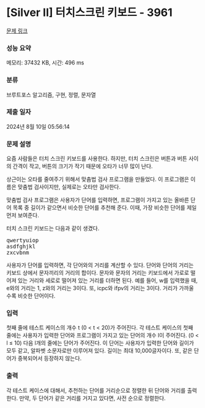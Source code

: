 # [Silver II] 터치스크린 키보드 - 3961 

[문제 링크](https://www.acmicpc.net/problem/3961) 

### 성능 요약

메모리: 37432 KB, 시간: 496 ms

### 분류

브루트포스 알고리즘, 구현, 정렬, 문자열

### 제출 일자

2024년 8월 10일 05:56:14

### 문제 설명

<p>
	요즘 사람들은 터치 스크린 키보드를 사용한다. 하지만, 터치 스크린은 버튼과 버튼 사이의 간격이 작고, 버튼의 크기가 작기 때문에 오타가 너무 많이 난다.</p>

<p>
	상근이는 오타를 줄여주기 위해서 맞춤법 검사 프로그램을 만들었다. 이 프로그램은 이름은 맞춤법 검사이지만, 실제로는 오타만 검사한다.</p>

<p>
	맞춤법 검사 프로그램은 사용자가 단어를 입력하면, 프로그램이 가지고 있는 올바른 단어 목록 중 길이가 같으면서 비슷한 단어를 추천해 준다. 이때, 가장 비슷한 단어를 제일 먼저 보여준다.</p>

<p>
	터치 스크린 키보드는 다음과 같이 생겼다.</p>

<pre>qwertyuiop
asdfghjkl
zxcvbnm</pre>

<p>
	사용자가 단어를 입력하면, 각 단어와의 거리를 계산할 수 있다. 단어와 단어의 거리는 키보드 상에서 문자끼리의 거리의 합이다. 문자와 문자의 거리는 키보드에서 가로로 떨어져 있는 거리와 세로로 떨어져 있는 거리를 더하면 된다. 예를 들어, w를 입력했을 때, e와의 거리는 1, z와의 거리는 3이다. 또, icpc와 ifpv의 거리는 3이다. 거리가 가까울 수록 비슷한 단어이다.</p>

### 입력 

 <p>
	첫째 줄에 테스트 케이스의 개수 t (0 < t < 20)가 주어진다. 각 테스트 케이스의 첫째 줄에는 사용자가 입력한 단어와 프로그램이 가지고 있는 단어의 개수 l이 주어진다. (0 < l ≤ 10) 다음 l개의 줄에는 단어가 주어진다. 이 단어는 사용자가 입력한 단어와 길이가 모두 같고, 알파벳 소문자로만 이루어져 있다. 길이는 최대 10,000글자이다. 또, 같은 단어가 중복되어서 등장하지 않는다.</p>

### 출력 

 <p>
	각 테스트 케이스에 대해서, 추천하는 단어를 거리순으로 정렬한 뒤 단어와 거리를 출력한다. 만약, 두 단어가 같은 거리를 거지고 있다면, 사전 순으로 정렬한다.</p>

